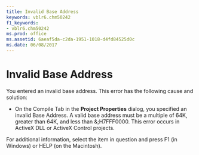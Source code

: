 ```yaml
---
title: Invalid Base Address
keywords: vblr6.chm50242
f1_keywords:
- vblr6.chm50242
ms.prod: office
ms.assetid: 6aeaf5da-c2da-1951-1018-d4fd84525d0c
ms.date: 06/08/2017
---
```



# Invalid Base Address

You entered an invalid base address. This error has the following cause and solution:



- On the Compile Tab in the **Project Properties** dialog, you specified an invalid Base Address. A valid base address must be a multiple of 64K, greater than 64K, and less than &;H7FFF0000. This error occurs in ActiveX DLL or ActiveX Control projects.
    

For additional information, select the item in question and press F1 (in Windows) or HELP (on the Macintosh).

